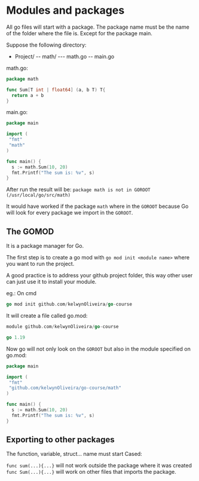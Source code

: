 # Modules and packages

All go files will start with a package. The package name must be the name of the folder where the file is. Except for the package main.

Suppose the following directory:

- Project/
  -- math/
  --- math.go
  -- main.go

math.go:

```go
package math

func Sum[T int | float64] (a, b T) T{
  return a + b
}
```

main.go:

```go
package main

import (
 "fmt"
 "math"
)

func main() {
  s := math.Sum(10, 20)
  fmt.Printf("The sum is: %v", s)
}
```

After run the result will be: `package math is not in GOROOT (/usr/local/go/src/math)`

It would have worked if the package `math` where in the `GOROOT` because Go will look for every package we import in the `GOROOT`.

## The GOMOD

It is a package manager for Go.

The first step is to create a go mod with `go mod init <module name>` where you want to run the project.

A good practice is to address your github project folder, this way other user can just use it to install your module.

eg.: On cmd

```go
go mod init github.com/kelwynOliveira/go-course
```

It will create a file called go.mod:

```go
module github.com/kelwynOliveira/go-course

go 1.19
```

Now go will not only look on the `GOROOT` but also in the module specified on go.mod:

```go
package main

import (
 "fmt"
 "github.com/kelwynOliveira/go-course/math"
)

func main() {
  s := math.Sum(10, 20)
  fmt.Printf("The sum is: %v", s)
}
```

## Exporting to other packages

The function, variable, struct... name must start Cased:

`func sum(...){...}` will not work outside the package where it was created
`func Sum(...){...}` will work on other files that imports the package.
